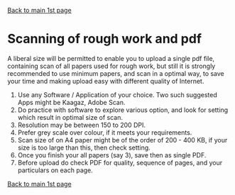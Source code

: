 [Back to main 1st page](Exam_InstructionsNov2020.html)

# Scanning of rough work and pdf

A liberal size will be permitted to enable you to upload a single pdf file, containing scan of all papers used for rough work, but still it is strongly recommended to use minimum papers, and scan in a optimal way, to save your time and making upload easy with different quality of Internet.

1. Use any Software / Application of your choice. Two such suggested Apps might be Kaagaz, Adobe Scan.
2. Do practice with software to explore various option, and look for setting which result in optimal size of scan.
3. Resolution may be between 150 to 200 DPI.
4. Prefer grey scale over colour, if it meets your requirements.
5. Scan size of on A4 paper might be of the order of 200 - 400 KB, if your size is too large than this, then check setting.
6. Once you finish your all papers (say 3), save then as single PDF.
7. Before upload do check PDF for quality, sequence of pages, and your particulars on each page.

[Back to main 1st page](Exam_InstructionsNov2020.html)
